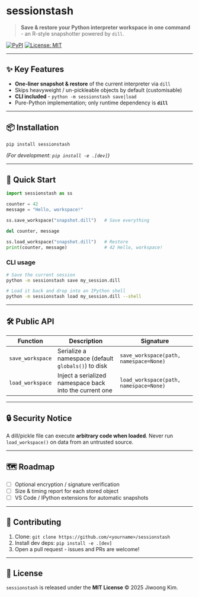 # sessionstash

> **Save & restore your Python interpreter workspace in one command** - an R-style snapshotter powered by `dill`.

[![PyPI](https://img.shields.io/pypi/v/sessionstash.svg)](https://pypi.org/project/sessionstash/)
[![License: MIT](https://img.shields.io/badge/license-MIT-blue.svg)](LICENSE)

---

## ✨ Key Features

* **One-liner snapshot & restore** of the current interpreter via `dill`
* Skips heavyweight / un-pickleable objects by default (customisable)
* **CLI included** - `python -m sessionstash save|load`
* Pure-Python implementation; only runtime dependency is **`dill`**

---

## 📦 Installation

```bash
pip install sessionstash
```

*(For development: `pip install -e .[dev]`)*

---

## 🚀 Quick Start

```python
import sessionstash as ss

counter = 42
message = "Hello, workspace!"

ss.save_workspace("snapshot.dill")   # Save everything

del counter, message

ss.load_workspace("snapshot.dill")   # Restore
print(counter, message)              # 42 Hello, workspace!
```

### CLI usage

```bash
# Save the current session
python -m sessionstash save my_session.dill

# Load it back and drop into an IPython shell
python -m sessionstash load my_session.dill --shell
```

---

## 🛠️ Public API

| Function         | Description                                             | Signature                              |
| ---------------- | ------------------------------------------------------- | -------------------------------------- |
| `save_workspace` | Serialize a namespace (default `globals()`) to disk     | `save_workspace(path, namespace=None)` |
| `load_workspace` | Inject a serialized namespace back into the current one | `load_workspace(path, namespace=None)` |

---

## 🔒 Security Notice

A dill/pickle file can execute **arbitrary code when loaded**.
Never run `load_workspace()` on data from an untrusted source.

---

## 🗺️ Roadmap

* [ ] Optional encryption / signature verification
* [ ] Size & timing report for each stored object
* [ ] VS Code / IPython extensions for automatic snapshots

---

## 🤝 Contributing

1. Clone: `git clone https://github.com/<yourname>/sessionstash`
2. Install dev deps: `pip install -e .[dev]`
3. Open a pull request - issues and PRs are welcome!

---

## 📄 License

`sessionstash` is released under the **MIT License** © 2025 Jiwoong Kim.
